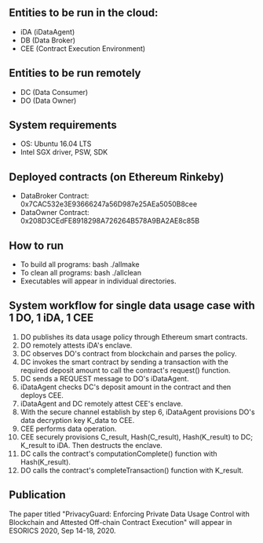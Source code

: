 ## Entities to be run in the cloud:
- iDA (iDataAgent)
- DB (Data Broker)
- CEE (Contract Execution Environment)

## Entities to be run remotely
- DC (Data Consumer)
- DO (Data Owner)

## System requirements
- OS: Ubuntu 16.04 LTS
- Intel SGX driver, PSW, SDK

## Deployed contracts (on Ethereum Rinkeby)
- DataBroker Contract:  0x7CAC532e3E93666247a56D987e25AEa5050B8cee
- DataOwner Contract:   0x208D3CEdFE8918298A726264B578A9BA2AE8c85B

## How to run
- To build all programs: bash ./allmake
- To clean all programs: bash ./allclean
- Executables will appear in individual directories.

## System workflow for single data usage case with 1 DO, 1 iDA, 1 CEE
1. DO publishes its data usage policy through Ethereum smart contracts.
2. DO remotely attests iDA's enclave.
3. DC observes DO's contract from blockchain and parses the policy.
4. DC invokes the smart contract by sending a transaction with the required deposit amount to call the contract's request() function.
5. DC sends a REQUEST message to DO's iDataAgent.
6. iDataAgent checks DC's deposit amount in the contract and then deploys CEE.
7. iDataAgent and DC remotely attest CEE's enclave.
8. With the secure channel establish by step 6, iDataAgent provisions DO's data decryption key K_data to CEE.
9. CEE performs data operation.
10. CEE securely provisions C_result, Hash(C_result), Hash(K_result) to DC; K_result to iDA. Then destructs the enclave.
11. DC calls the contract's computationComplete() function with Hash(K_result).
12. DO calls the contract's completeTransaction() function with K_result.

## Publication
The paper titled "PrivacyGuard: Enforcing Private Data Usage Control with Blockchain and Attested Off-chain Contract Execution" will appear in ESORICS 2020, Sep 14-18, 2020.
